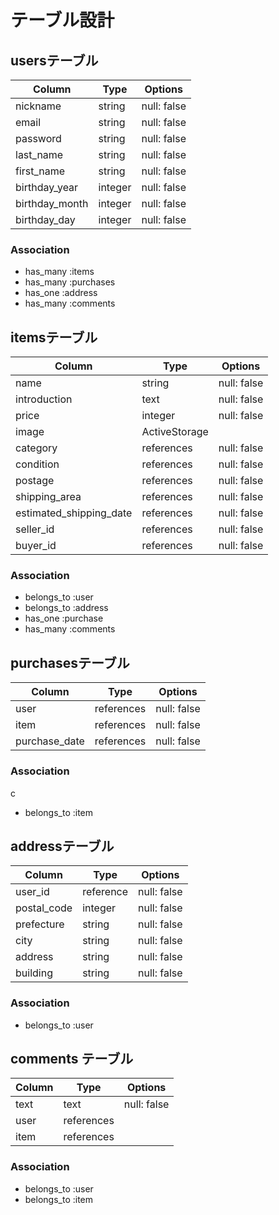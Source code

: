 # テーブル設計

## usersテーブル

|Column|Type|Options|
|------|----|-------|
| nickname       | string  | null: false |
| email          | string  | null: false |
| password       | string  | null: false |
| last_name      | string  | null: false |
| first_name     | string  | null: false |
| birthday_year  | integer | null: false |
| birthday_month | integer | null: false |
| birthday_day   | integer | null: false |


### Association

- has_many :items
- has_many :purchases
- has_one :address
- has_many :comments


## itemsテーブル

|Column                   |Type |Options|
|------                   |---- |-------|
| name                    | string       | null: false |
| introduction            | text         | null: false |
| price                   | integer      | null: false |
| image                   | ActiveStorage|
| category                | references   | null: false |
| condition               | references   | null: false |
| postage                 | references   | null: false |
| shipping_area           | references   | null: false |
| estimated_shipping_date | references   | null: false |
| seller_id               | references   | null: false |
| buyer_id                | references   | null: false |


### Association
- belongs_to :user
- belongs_to :address
- has_one :purchase
- has_many :comments



## purchasesテーブル

|Column|Type|Options|
|------|----|-------|
| user      | references | null: false |
| item       | references | null: false |
| purchase_date | references | null: false |


### Association
c
- belongs_to :item



## addressテーブル

|Column|Type|Options|
|------|----|-------|
| user_id     | reference | null: false |
| postal_code | integer   | null: false |
| prefecture  | string    | null: false |
| city        | string    | null: false |
| address     | string    | null: false |
| building    | string    | null: false |


### Association
- belongs_to :user


## comments テーブル

| Column     | Type       | Options     |
| ------     | ---------- | ----------- |
| text       | text       | null: false |
| user       | references |
| item       | references | 

### Association

- belongs_to :user
- belongs_to :item